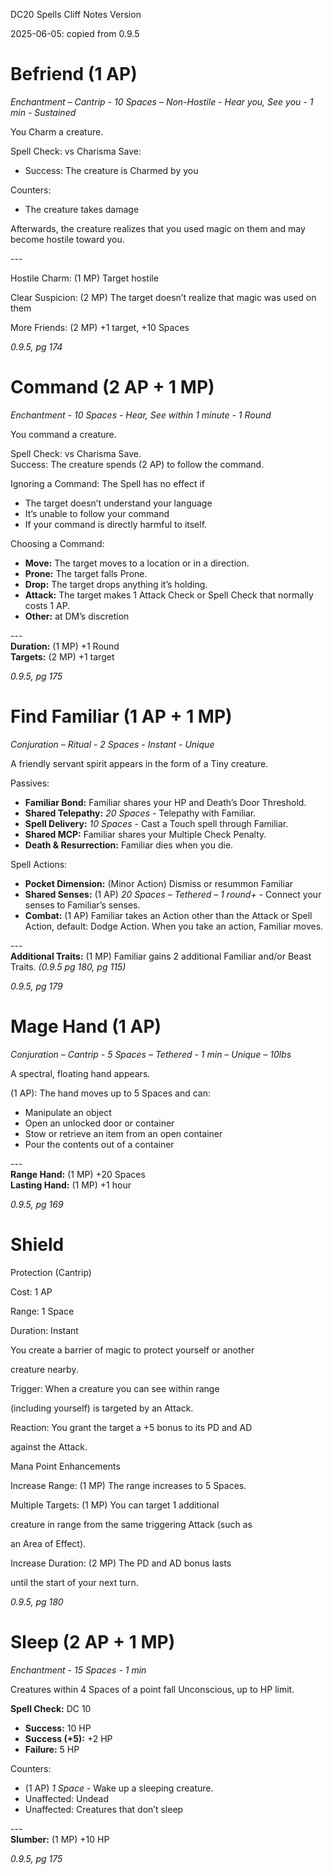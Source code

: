 DC20 Spells Cliff Notes Version

2025-06-05: copied from 0.9.5

# Befriend (1 AP)

*Enchantment – Cantrip - 10 Spaces – Non-Hostile - Hear you, See you - 1 min - Sustained*

You Charm a creature.

Spell Check: vs Charisma Save:

-   Success: The creature is Charmed by you

Counters:

-   The creature takes damage

Afterwards, the creature realizes that you used magic on them and may become hostile toward you.

\---

Hostile Charm: (1 MP) Target hostile

Clear Suspicion: (2 MP) The target doesn’t realize that magic was used on them

More Friends: (2 MP) +1 target, +10 Spaces

*0.9.5, pg 174*

# Command (2 AP + 1 MP)

*Enchantment - 10 Spaces - Hear, See within 1 minute - 1 Round*

You command a creature.

Spell Check: vs Charisma Save.  
Success: The creature spends (2 AP) to follow the command.

Ignoring a Command: The Spell has no effect if

-   The target doesn’t understand your language
-   It’s unable to follow your command
-   If your command is directly harmful to itself.

Choosing a Command:

-   **Move:** The target moves to a location or in a direction.
-   **Prone:** The target falls Prone.
-   **Drop:** The target drops anything it’s holding.
-   **Attack:** The target makes 1 Attack Check or Spell Check that normally costs 1 AP.
-   **Other:** at DM’s discretion

\---  
**Duration:** (1 MP) +1 Round  
**Targets:** (2 MP) +1 target

*0.9.5, pg 175*

# Find Familiar (1 AP + 1 MP)

*Conjuration – Ritual - 2 Spaces - Instant - Unique*

A friendly servant spirit appears in the form of a Tiny creature.

Passives:

-   **Familiar Bond:** Familiar shares your HP and Death’s Door Threshold.
-   **Shared Telepathy:** *20 Spaces* - Telepathy with Familiar.
-   **Spell Delivery:** *10 Spaces* - Cast a Touch spell through Familiar.
-   **Shared MCP:** Familiar shares your Multiple Check Penalty.
-   **Death & Resurrection:** Familiar dies when you die.

Spell Actions:

-   **Pocket Dimension:** (Minor Action) Dismiss or resummon Familiar
-   **Shared Senses:** (1 AP) *20 Spaces – Tethered – 1 round+* - Connect your senses to Familiar’s senses.
-   **Combat:** (1 AP) Familiar takes an Action other than the Attack or Spell Action, default: Dodge Action. When you take an action, Familiar moves.

\---  
**Additional Traits:** (1 MP) Familiar gains 2 additional Familiar and/or Beast Traits. *(0.9.5 pg 180, pg 115)*

*0.9.5, pg 179*

# Mage Hand (1 AP)

*Conjuration – Cantrip  - 5 Spaces – Tethered - 1 min – Unique – 10lbs*

A spectral, floating hand appears.

(1 AP): The hand moves up to 5 Spaces and can:

-   Manipulate an object
-   Open an unlocked door or container
-   Stow or retrieve an item from an open container
-   Pour the contents out of a container

\---  
**Range Hand:** (1 MP) +20 Spaces  
**Lasting Hand:** (1 MP) +1 hour

*0.9.5, pg 169*

# Shield

Protection (Cantrip)

Cost: 1 AP

Range: 1 Space

Duration: Instant

You create a barrier of magic to protect yourself or another

creature nearby.

Trigger: When a creature you can see within range

(including yourself) is targeted by an Attack.

Reaction: You grant the target a +5 bonus to its PD and AD

against the Attack.

Mana Point Enhancements

Increase Range: (1 MP) The range increases to 5 Spaces.

Multiple Targets: (1 MP) You can target 1 additional

creature in range from the same triggering Attack (such as

an Area of Effect).

Increase Duration: (2 MP) The PD and AD bonus lasts

until the start of your next turn.

*0.9.5, pg 180*

# Sleep (2 AP + 1 MP)

*Enchantment - 15 Spaces - 1 min*

Creatures within 4 Spaces of a point fall Unconscious, up to HP limit.

**Spell Check:** DC 10

-   **Success:** 10 HP
-   **Success (+5):** +2 HP
-   **Failure:** 5 HP

Counters:

-   (1 AP) *1 Space* - Wake up a sleeping creature.
-   Unaffected: Undead
-   Unaffected: Creatures that don’t sleep

\---  
**Slumber:** (1 MP) +10 HP

*0.9.5, pg 175*
